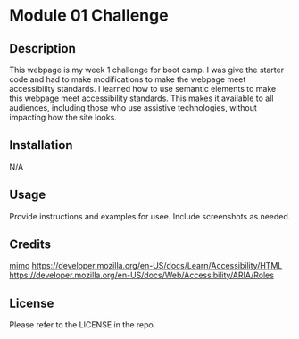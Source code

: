 # Module 01 Challenge

## Description

This webpage is my week 1 challenge for boot camp. I was give the starter code and had to make modifications to make the webpage meet accessibility standards. I learned how to use semantic elements to make this webpage meet accessibility standards. This makes it available to all audiences, including those who use assistive technologies, without impacting how the site looks. 

## Installation

N/A

## Usage

Provide instructions and examples for usee. Include screenshots as needed.

## Credits

[mimo](https://dev.getmimo.com/web)
https://developer.mozilla.org/en-US/docs/Learn/Accessibility/HTML
https://developer.mozilla.org/en-US/docs/Web/Accessibility/ARIA/Roles

## License

Please refer to the LICENSE in the repo.

